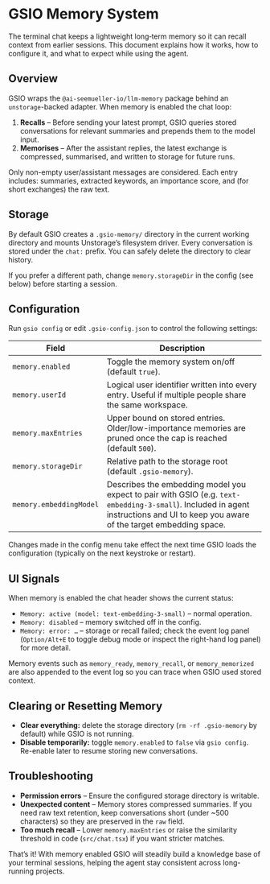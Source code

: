 # GSIO Memory System

The terminal chat keeps a lightweight long‑term memory so it can recall
context from earlier sessions. This document explains how it works, how to
configure it, and what to expect while using the agent.

## Overview

GSIO wraps the `@ai-seemueller-io/llm-memory` package behind an
`unstorage`-backed adapter. When memory is enabled the chat loop:

1. **Recalls** – Before sending your latest prompt, GSIO queries stored
   conversations for relevant summaries and prepends them to the model input.
2. **Memorises** – After the assistant replies, the latest exchange is compressed,
   summarised, and written to storage for future runs.

Only non-empty user/assistant messages are considered. Each entry includes:
summaries, extracted keywords, an importance score, and (for short exchanges)
the raw text.

## Storage

By default GSIO creates a `.gsio-memory/` directory in the current working
directory and mounts Unstorage’s filesystem driver. Every conversation is stored
under the `chat:` prefix. You can safely delete the directory to clear history.

If you prefer a different path, change `memory.storageDir` in the config (see
below) before starting a session.

## Configuration

Run `gsio config` or edit `.gsio-config.json` to control the following settings:

| Field | Description |
| ----- | ----------- |
| `memory.enabled` | Toggle the memory system on/off (default `true`). |
| `memory.userId` | Logical user identifier written into every entry. Useful if multiple people share the same workspace. |
| `memory.maxEntries` | Upper bound on stored entries. Older/low-importance memories are pruned once the cap is reached (default `500`). |
| `memory.storageDir` | Relative path to the storage root (default `.gsio-memory`). |
| `memory.embeddingModel` | Describes the embedding model you expect to pair with GSIO (e.g. `text-embedding-3-small`). Included in agent instructions and UI to keep you aware of the target embedding space. |

Changes made in the config menu take effect the next time GSIO loads the
configuration (typically on the next keystroke or restart).

## UI Signals

When memory is enabled the chat header shows the current status:

- `Memory: active (model: text-embedding-3-small)` – normal operation.
- `Memory: disabled` – memory switched off in the config.
- `Memory: error: …` – storage or recall failed; check the event log panel
  (`Option/Alt+E` to toggle debug mode or inspect the right-hand log panel)
  for more detail.

Memory events such as `memory_ready`, `memory_recall`, or `memory_memorized`
are also appended to the event log so you can trace when GSIO used stored
context.

## Clearing or Resetting Memory

- **Clear everything:** delete the storage directory (`rm -rf .gsio-memory` by
  default) while GSIO is not running.
- **Disable temporarily:** toggle `memory.enabled` to `false` via
  `gsio config`. Re-enable later to resume storing new conversations.

## Troubleshooting

- **Permission errors** – Ensure the configured storage directory is writable.
- **Unexpected content** – Memory stores compressed summaries. If you need raw
  text retention, keep conversations short (under ~500 characters) so they are
  preserved in the `raw` field.
- **Too much recall** – Lower `memory.maxEntries` or raise the similarity
  threshold in code (`src/chat.tsx`) if you want stricter matches.

That’s it! With memory enabled GSIO will steadily build a knowledge base of your
terminal sessions, helping the agent stay consistent across long-running projects.

